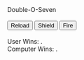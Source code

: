 <html>
  <head>
    <script src="seven.js"></script>
    Double-O-Seven
  </head>
  <br>
  <br>
  <body>
    <button id="reload" onClick="doubleOS(0);">Reload</button>
    <button id="shield" onClick="doubleOS(1);">Shield</button>
    <button id="fire" onClick="doubleOS(2);">Fire</button>
  <br>
  <br>
    User Wins: <output id="uCount" value="0">.</output>
  <br>
    Computer Wins: <output id="cCount" value="0">.</output>
  </body>
</html>
